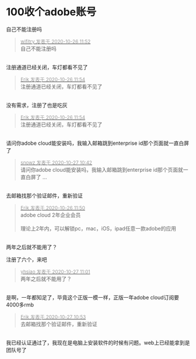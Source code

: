 # 100收个adobe账号


自己不能注册吗

<div class="quote"><blockquote><font size="2"><a href="https://www.hostloc.com/forum.php?mod=redirect&amp;goto=findpost&amp;pid=9353336&amp;ptid=758524" target="_blank"><font color="#999999">wifitry 发表于 2020-10-26 11:52</font></a></font><br />
自己不能注册吗</blockquote></div><br />
注册通道已经关闭，车灯都看不见了

<div class="quote"><blockquote><font size="2"><a href="https://www.hostloc.com/forum.php?mod=redirect&amp;goto=findpost&amp;pid=9353343&amp;ptid=758524" target="_blank"><font color="#999999">Erik 发表于 2020-10-26 11:54</font></a></font><br />
注册通道已经关闭，车灯都看不见了</blockquote></div><br />
没有需求，注册了也是吃灰

<div class="quote"><blockquote><font size="2"><a href="https://www.hostloc.com/forum.php?mod=redirect&amp;goto=findpost&amp;pid=9353343&amp;ptid=758524" target="_blank"><font color="#999999">Erik 发表于 2020-10-26 11:54</font></a></font><br />
注册通道已经关闭，车灯都看不见了</blockquote></div><br />
请问你adobe cloud能安装吗，我输入邮箱跳到enterprise id那个页面就一直白屏了

<div class="quote"><blockquote><font size="2"><a href="https://www.hostloc.com/forum.php?mod=redirect&amp;goto=findpost&amp;pid=9357847&amp;ptid=758524" target="_blank"><font color="#999999">snowz 发表于 2020-10-27 10:42</font></a></font><br />
请问你adobe cloud能安装吗，我输入邮箱跳到enterprise id那个页面就一直白屏了 ...</blockquote></div><br />
去邮箱找那个验证邮件，重新验证

<div class="quote"><blockquote><font size="2"><a href="https://www.hostloc.com/forum.php?mod=redirect&amp;goto=findpost&amp;pid=9353319&amp;ptid=758524" target="_blank"><font color="#999999">Erik 发表于 2020-10-26 11:50</font></a></font><br />
adobe cloud 2年企业会员<br />
<br />
理论上2年内，可以解锁pc，mac，iOS，ipad任意一款adobe的应用</blockquote></div><br />
两年之后就不能用了？

注册了六个，来吧

<div class="quote"><blockquote><font size="2"><a href="https://www.hostloc.com/forum.php?mod=redirect&amp;goto=findpost&amp;pid=9357949&amp;ptid=758524" target="_blank"><font color="#999999">yhsiao 发表于 2020-10-27 11:01</font></a></font><br />
两年之后就不能用了？</blockquote></div><br />
是啊，一年都知足了，毕竟这个正版一模一样，正版一年adobe cloud订阅要4000多rmb

<div class="quote"><blockquote><font size="2"><a href="https://www.hostloc.com/forum.php?mod=redirect&amp;goto=findpost&amp;pid=9357906&amp;ptid=758524" target="_blank"><font color="#999999">Erik 发表于 2020-10-27 10:53</font></a></font><br />
去邮箱找那个验证邮件，重新验证</blockquote></div><br />
我已经认证通过了，我现在是电脑上安装软件的时候有问题。web上已经能拿到是团队号了
